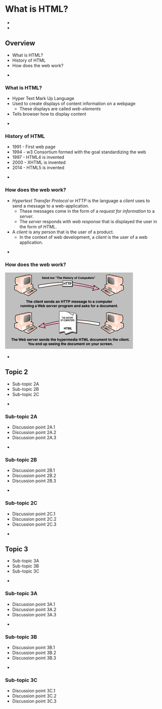 # What is HTML?





-
-
## Overview
* What is HTML?
* History of HTML
* How does the web work?

-
### What is HTML?
* Hyper Text Mark Up Language
* Used to create displays of content information on a webpage
  * These displays are called _web-elements_
* Tells browser how to display content


-
### History of HTML
* 1991 - First web page
* 1994 - w3 Consortium formed with the goal standardizing the web
* 1997 - HTML4 is invented
* 2000 - XHTML is invented
* 2014 - HTML5 is invented


-
### How does the web work?
* _Hypertext Transfer Protocol_ or _HTTP_ is the language a _client_ uses to send a message to a web-application.
  * These messages come in the form of a _request for information_ to a _server_.
  * The _server_ responds with _web response_ that is displayed the user in the form of _HTML_.
* A _client_ is any person that is the user of a product.
  * In the context of web development, a _client_ is the user of a web application.


-
### How does the web work?
<img src="how does the web work.gif">







-
## Topic 2
* Sub-topic 2A
* Sub-topic 2B
* Sub-topic 2C

-
### Sub-topic 2A
* Discussion point 2A.1
* Discussion point 2A.2
* Discussion point 2A.3


-
### Sub-topic 2B
* Discussion point 2B.1
* Discussion point 2B.2
* Discussion point 2B.3


-
### Sub-topic 2C
* Discussion point 2C.1
* Discussion point 2C.2
* Discussion point 2C.3










-
## Topic 3
* Sub-topic 3A
* Sub-topic 3B
* Sub-topic 3C



-
### Sub-topic 3A
* Discussion point 3A.1
* Discussion point 3A.2
* Discussion point 3A.3


-
### Sub-topic 3B
* Discussion point 3B.1
* Discussion point 3B.2
* Discussion point 3B.3


-
### Sub-topic 3C
* Discussion point 3C.1
* Discussion point 3C.2
* Discussion point 3C.3
